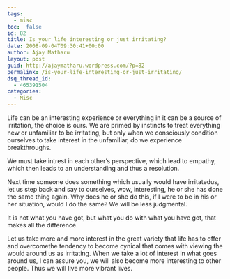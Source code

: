 ```yaml
---
tags: 
  - misc
toc:  false
id: 82
title: Is your life interesting or just irritating?
date: 2008-09-04T09:30:41+00:00
author: Ajay Matharu
layout: post
guid: http://ajaymatharu.wordpress.com/?p=82
permalink: /is-your-life-interesting-or-just-irritating/
dsq_thread_id:
  - 465391504
categories:
  - Misc
---
```

Life can be an interesting experience or everything in it can be a source of irritation, the choice is ours. We are primed by instincts to treat everything new or unfamiliar to be irritating, but only when we consciously condition ourselves to take interest in the unfamiliar, do we experience breakthroughs.

We must take intrest in each other&#8217;s perspective, which lead to empathy, which then leads to an understanding and thus a resolution.

Next time someone does something which usually would have irritatedus, let us step back and say to ourselves, wow, interesting, he or she has done the same thing again. Why does he or she do this, if I were to be in his or her situation, would I do the same? We will be less judgmental.

It is not what you have got, but what you do with what you have got, that makes all the difference.

Let us take more and more interest in the great variety that life has to offer and overcomethe tendency to become cynical that comes with viewing the would around us as irritating. When we take a lot of interest in what goes around us, I can assure you, we will also become more interesting to other people. Thus we will live more vibrant lives.
